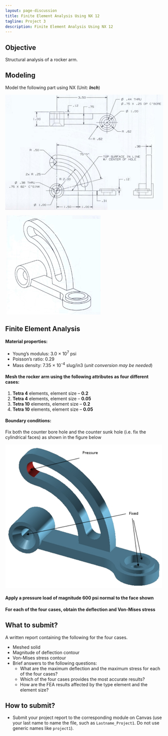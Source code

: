```yaml
---
layout: page-discussion
title: Finite Element Analysis Using NX 12
tagline: Project 3
description: Finite Element Analysis Using NX 12
---
```


## Objective

Structural analysis of a rocker arm.

## Modeling

Model the following part using NX (Unit: ***Inch***)

<img src="../assets/images/project-3/draft.png" width="700">

​    <img src="../assets/images/project-3/draft-3d.png" width="300">

## Finite Element Analysis

#### Material properties: 

- Young’s modulus: 3.0 × 10<sup style="color:">7</sup> psi
- Poisson’s ratio: 0.29
- Mass density: 7.35 × 10<sup style="color:">-4</sup> slug/in3 (*unit conversion may be needed*)

#### Mesh the rocker arm using the following attributes as four different cases:

1. **Tetra 4** elements, element size – **0.2**
2. **Tetra 4** elements, element size – **0.05**
3. **Tetra 10** elements, element size – **0.2**
4. **Tetra 10** elements, element size – **0.05**

#### Boundary conditions: 

Fix both the counter bore hole and the counter sunk hole (i.e. fix the cylindrical faces) as shown in the figure below

<img src="../assets/images/project-3/boundary-conditions.png" width="500">

#### Apply a pressure load of magnitude 600 psi normal to the face shown

#### For each of the four cases, obtain the deflection and Von-Mises stress



## What to submit?

A written report containing the following for the four cases.

- Meshed solid
- Magnitude of deflection contour
- Von-Mises stress contour
- Brief answers to the following questions:
  - What are the maximum deflection and the maximum stress for each of the four cases?
  - Which of the four cases provides the most accurate results?
  - How are the FEA results affected by the type element and the element size?

## How to submit?

- Submit your project report to the corresponding module on Canvas (use your last name to name the file, such as `Lastname_Project1`. Do not use generic names like `project1`).